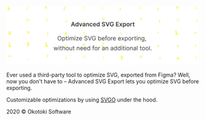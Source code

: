  # <img src="media/header.svg" width="800" align="center" alt="Advanced SVG Export"/>

Ever used a third-party tool to optimize SVG, exported from Figma?
Well, now you don't have to – Advanced SVG Export lets you optimize SVG before exporting.

Customizable optimizations by using [SVGO](https://github.com/svg/svgo) under the hood.

2020 © Okotoki Software
